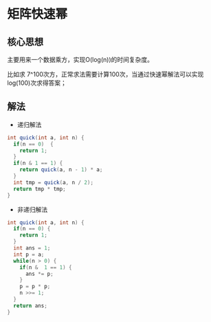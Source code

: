 # 矩阵快速幂

## 核心思想
主要用来一个数据乘方，实现O(log(n))的时间复杂度。

比如求 7^100次方，正常求法需要计算100次，当通过快速幂解法可以实现log(100)次求得答案；

## 解法

- 递归解法
```java
int quick(int a, int n) {
  if(n == 0)  {
    return 1;
  }
  if(n & 1 == 1) {
    return quick(a, n - 1) * a;
  }
  int tmp = quick(a, n / 2);
  return tmp * tmp;
}
```

- 非递归解法
```java
int quick(int a, int n) {
  if(n == 0) {
    return 1;
  }
  int ans = 1;
  int p = a;
  while(n > 0) {
    if(n &  1 == 1) {
      ans *= p;
    }
    p = p * p;
    n >>= 1;
  }
  return ans;
}
```
